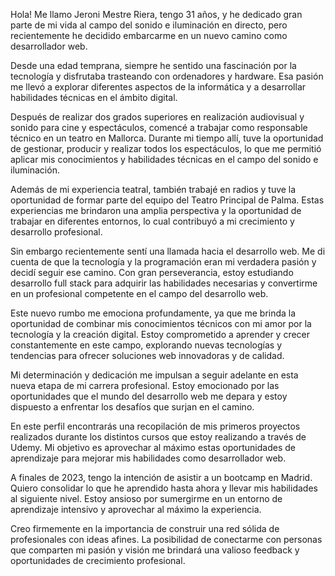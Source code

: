 Hola!
Me llamo Jeroni Mestre Riera, tengo 31 años, y he dedicado gran parte de mi vida al campo del sonido e iluminación en directo, pero recientemente he decidido embarcarme en un nuevo camino como desarrollador web.

Desde una edad temprana, siempre he sentido una fascinación por la tecnología y disfrutaba trasteando con ordenadores y hardware. Esa pasión me llevó a explorar diferentes aspectos de la informática y a desarrollar habilidades técnicas en el ámbito digital.

Después de realizar dos grados superiores en realización audiovisual y sonido para cine y espectáculos, comencé a trabajar como responsable técnico en un teatro en Mallorca. Durante mi tiempo allí, tuve la oportunidad de gestionar, producir y realizar todos los espectáculos, lo que me permitió aplicar mis conocimientos y habilidades técnicas en el campo del sonido e iluminación.

Además de mi experiencia teatral, también trabajé en radios y tuve la oportunidad de formar parte del equipo del Teatro Principal de Palma. Estas experiencias me brindaron una amplia perspectiva y la oportunidad de trabajar en diferentes entornos, lo cual contribuyó a mi crecimiento y desarrollo profesional.

Sin embargo recientemente sentí una llamada hacia el desarrollo web. Me di cuenta de que la tecnología y la programación eran mi verdadera pasión y decidí seguir ese camino. Con gran perseverancia, estoy estudiando desarrollo full stack para adquirir las habilidades necesarias y convertirme en un profesional competente en el campo del desarrollo web.

Este nuevo rumbo me emociona profundamente, ya que me brinda la oportunidad de combinar mis conocimientos técnicos con mi amor por la tecnología y la creación digital. Estoy comprometido a aprender y crecer constantemente en este campo, explorando nuevas tecnologías y tendencias para ofrecer soluciones web innovadoras y de calidad.

Mi determinación y dedicación me impulsan a seguir adelante en esta nueva etapa de mi carrera profesional. Estoy emocionado por las oportunidades que el mundo del desarrollo web me depara y estoy dispuesto a enfrentar los desafíos que surjan en el camino.

En este perfil encontrarás una recopilación de mis primeros proyectos realizados durante los distintos cursos que estoy realizando a través de Udemy. Mi objetivo es aprovechar al máximo estas oportunidades de aprendizaje para mejorar mis habilidades como desarrollador web.

A finales de 2023, tengo la intención de asistir a un bootcamp en Madrid. Quiero consolidar lo que he aprendido hasta ahora y llevar mis habilidades al siguiente nivel. Estoy ansioso por sumergirme en un entorno de aprendizaje intensivo y aprovechar al máximo la experiencia.

Creo firmemente en la importancia de construir una red sólida de profesionales con ideas afines. La posibilidad de conectarme con personas que comparten mi pasión y visión me brindará una valioso feedback y oportunidades de crecimiento profesional.
